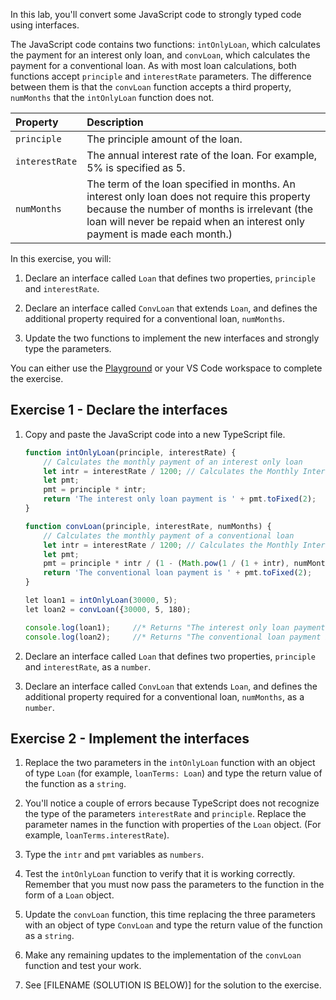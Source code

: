 In this lab, you'll convert some JavaScript code to strongly typed code using interfaces.

The JavaScript code contains two functions: `intOnlyLoan`, which calculates the payment for an interest only loan, and `convLoan`, which calculates the payment for a conventional loan. As with most loan calculations, both functions accept `principle` and `interestRate` parameters. The difference between them is that the `convLoan` function accepts a third property, `numMonths` that the `intOnlyLoan` function does not.

| Property| Description|
| :--- | :--- |
| `principle`| The principle amount of the loan.|
| `interestRate`| The annual interest rate of the loan. For example, 5% is specified as 5.|
| `numMonths`| The term of the loan specified in months. An interest only loan does not require this property because the number of months is irrelevant (the loan will never be repaid when an interest only payment is made each month.)|

In this exercise, you will:

1. Declare an interface called `Loan` that defines two properties, `principle` and `interestRate`.

1. Declare an interface called `ConvLoan` that extends `Loan`, and defines the additional property required for a conventional loan, `numMonths`.

1. Update the two functions to implement the new interfaces and strongly type the parameters.

You can either use the [Playground](https://www.typescriptlang.org/play) or your VS Code workspace to complete the exercise.

## Exercise 1 - Declare the interfaces

1. Copy and paste the JavaScript code into a new TypeScript file.

   ```javascript
   function intOnlyLoan(principle, interestRate) {
       // Calculates the monthly payment of an interest only loan
       let intr = interestRate / 1200; // Calculates the Monthly Interest Rate of the loan
       let pmt;
       pmt = principle * intr;
       return 'The interest only loan payment is ' + pmt.toFixed(2);
   }
   
   function convLoan(principle, interestRate, numMonths) {
       // Calculates the monthly payment of a conventional loan
       let intr = interestRate / 1200; // Calculates the Monthly Interest Rate of the loan
       let pmt;
       pmt = principle * intr / (1 - (Math.pow(1 / (1 + intr), numMonths)));
       return 'The conventional loan payment is ' + pmt.toFixed(2);
   }
   
   let loan1 = intOnlyLoan(30000, 5);
   let loan2 = convLoan({30000, 5, 180);
   
   console.log(loan1);     //* Returns "The interest only loan payment is 125.00" 
   console.log(loan2);     //* Returns "The conventional loan payment is 237.24" 
   ```

2. Declare an interface called `Loan` that defines two properties, `principle` and `interestRate`, as a `number`.

1. Declare an interface called `ConvLoan` that extends `Loan`, and defines the additional property required for a conventional loan, `numMonths`, as a `number`.

## Exercise 2 - Implement the interfaces

1. Replace the two parameters in the `intOnlyLoan` function with an object of type `Loan` (for example, `loanTerms: Loan`) and type the return value of the function as a `string`.

1. You'll notice a couple of errors because TypeScript does not recognize the type of the parameters `interestRate` and `principle`. Replace the parameter names in the function with properties of the `Loan` object. (For example, `loanTerms.interestRate`).

1. Type the `intr` and `pmt` variables as `numbers`.

1. Test the `intOnlyLoan` function to verify that it is working correctly. Remember that you must now pass the parameters to the function in the form of a `Loan` object.

1. Update the `convLoan` function, this time replacing the three parameters with an object of type `ConvLoan` and type the return value of the function as a `string`.

1. Make any remaining updates to the implementation of the `convLoan` function and test your work.

1. See [FILENAME (SOLUTION IS BELOW)] for the solution to the exercise.

